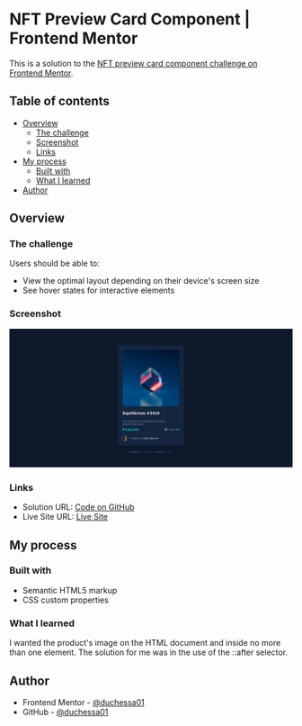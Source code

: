 # NFT Preview Card Component | Frontend Mentor

This is a solution to the [NFT preview card component challenge on Frontend Mentor](https://www.frontendmentor.io/challenges/nft-preview-card-component-SbdUL_w0U). 

## Table of contents

- [Overview](#overview)
  - [The challenge](#the-challenge)
  - [Screenshot](#screenshot)
  - [Links](#links)
- [My process](#my-process)
  - [Built with](#built-with)
  - [What I learned](#what-i-learned)
- [Author](#author)

## Overview

### The challenge

Users should be able to:

- View the optimal layout depending on their device's screen size
- See hover states for interactive elements


### Screenshot

![](./images/screenshot.png)


### Links

- Solution URL: [Code on GitHub](https://github.com/duchessa01/nft-card-component)
- Live Site URL: [Live Site](https://duchessa01.github.io/nft-card-component/)

## My process

### Built with

- Semantic HTML5 markup
- CSS custom properties

### What I learned

I wanted the product's image on the HTML document and inside no more than one element. 
The solution for me was in the use of the ::after selector.


## Author

- Frontend Mentor - [@duchessa01](https://www.frontendmentor.io/profile/duchessa01)
- GitHub - [@duchessa01](https://www.github.com/duchessa01)


